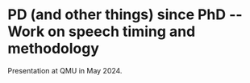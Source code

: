 # PD (and other things) since PhD -- Work on speech timing and methodology

Presentation at QMU in May 2024.
